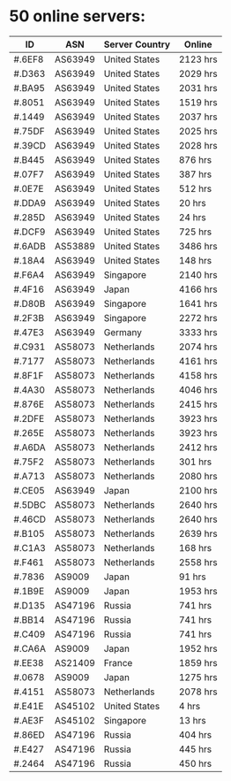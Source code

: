 # 50 online servers:

| ID | ASN | Server Country | Online |
| ------ | ------ | ------ | ------ |
| #.6EF8 | AS63949 | United States | 2123 hrs |
| #.D363 | AS63949 | United States | 2029 hrs |
| #.BA95 | AS63949 | United States | 2031 hrs |
| #.8051 | AS63949 | United States | 1519 hrs |
| #.1449 | AS63949 | United States | 2037 hrs |
| #.75DF | AS63949 | United States | 2025 hrs |
| #.39CD | AS63949 | United States | 2028 hrs |
| #.B445 | AS63949 | United States | 876 hrs |
| #.07F7 | AS63949 | United States | 387 hrs |
| #.0E7E | AS63949 | United States | 512 hrs |
| #.DDA9 | AS63949 | United States | 20 hrs |
| #.285D | AS63949 | United States | 24 hrs |
| #.DCF9 | AS63949 | United States | 725 hrs |
| #.6ADB | AS53889 | United States | 3486 hrs |
| #.18A4 | AS63949 | United States | 148 hrs |
| #.F6A4 | AS63949 | Singapore | 2140 hrs |
| #.4F16 | AS63949 | Japan | 4166 hrs |
| #.D80B | AS63949 | Singapore | 1641 hrs |
| #.2F3B | AS63949 | Singapore | 2272 hrs |
| #.47E3 | AS63949 | Germany | 3333 hrs |
| #.C931 | AS58073 | Netherlands | 2074 hrs |
| #.7177 | AS58073 | Netherlands | 4161 hrs |
| #.8F1F | AS58073 | Netherlands | 4158 hrs |
| #.4A30 | AS58073 | Netherlands | 4046 hrs |
| #.876E | AS58073 | Netherlands | 2415 hrs |
| #.2DFE | AS58073 | Netherlands | 3923 hrs |
| #.265E | AS58073 | Netherlands | 3923 hrs |
| #.A6DA | AS58073 | Netherlands | 2412 hrs |
| #.75F2 | AS58073 | Netherlands | 301 hrs |
| #.A713 | AS58073 | Netherlands | 2080 hrs |
| #.CE05 | AS63949 | Japan | 2100 hrs |
| #.5DBC | AS58073 | Netherlands | 2640 hrs |
| #.46CD | AS58073 | Netherlands | 2640 hrs |
| #.B105 | AS58073 | Netherlands | 2639 hrs |
| #.C1A3 | AS58073 | Netherlands | 168 hrs |
| #.F461 | AS58073 | Netherlands | 2558 hrs |
| #.7836 | AS9009 | Japan | 91 hrs |
| #.1B9E | AS9009 | Japan | 1953 hrs |
| #.D135 | AS47196 | Russia | 741 hrs |
| #.BB14 | AS47196 | Russia | 741 hrs |
| #.C409 | AS47196 | Russia | 741 hrs |
| #.CA6A | AS9009 | Japan | 1952 hrs |
| #.EE38 | AS21409 | France | 1859 hrs |
| #.0678 | AS9009 | Japan | 1275 hrs |
| #.4151 | AS58073 | Netherlands | 2078 hrs |
| #.E41E | AS45102 | United States | 4 hrs |
| #.AE3F | AS45102 | Singapore | 13 hrs |
| #.86ED | AS47196 | Russia | 404 hrs |
| #.E427 | AS47196 | Russia | 445 hrs |
| #.2464 | AS47196 | Russia | 450 hrs |

